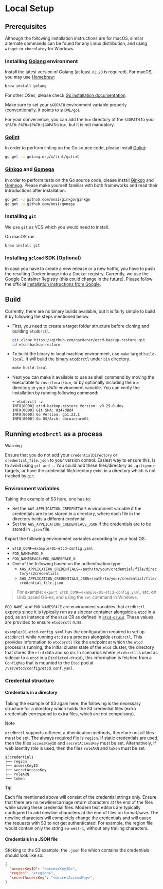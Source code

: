 # Local Setup

## Prerequisites

Although the following installation instructions are for macOS, similar alternate commands can be found for any Linux distribution, and using `winget` or `chocolatey` for Windows.

### Installing [Golang](https://golang.org/) environment

Install the latest version of Golang (at least `v1.20` is required). For macOS, you may use [Homebrew](https://brew.sh/):

```sh
brew install golang
```

For other OSes, please check [Go installation documentation](https://golang.org/doc/install).

Make sure to set your `$GOPATH` environment variable properly (conventionally, it points to `$HOME/go`).

For your convenience, you can add the `bin` directory of the `$GOPATH` to your `$PATH`: `PATH=$PATH:$GOPATH/bin`, but it is not mandatory.

### [Golint](https://github.com/golang/lint)

In order to perform linting on the Go source code, please install [Golint](https://github.com/golang/lint):

```bash
go get -u golang.org/x/lint/golint
```

### [Ginkgo](https://onsi.github.io/ginkgo/) and [Gomega](https://onsi.github.io/gomega/)

In order to perform tests on the Go source code, please install [Ginkgo](https://onsi.github.io/ginkgo/) and [Gomega](http://onsi.github.io/gomega/). Please make yourself familiar with both frameworks and read their introductions after installation:

```bash
go get -u github.com/onsi/ginkgo/ginkgo
go get -u github.com/onsi/gomega
```

### Installing `git`

We use `git` as VCS which you would need to install.

On macOS run

```sh
brew install git
```

### Installing `gcloud` SDK (Optional)

In case you have to create a new release or a new hotfix, you have to push the resulting Docker image into a Docker registry. Currently, we use the Google Container Registry (this could change in the future). Please follow the official [installation instructions from Google](https://cloud.google.com/sdk/downloads).

## Build

Currently, there are no binary builds available, but it is fairly simple to build it by following the steps mentioned below.

* First, you need to create a target folder structure before cloning and building `etcdbrctl`.

    ```sh
    git clone https://github.com/gardener/etcd-backup-restore.git
    cd etcd-backup-restore
    ```

* To build the binary in local machine environment, use `make` target `build-local`. It will build the binary `etcdbrctl` under `bin` directory.

    ```sh
    make build-local
    ```

* Next you can make it available to use as shell command by moving the executable to `/usr/local/bin`, or by optionally including the `bin` directory in your `$PATH` environment variable.
You can verify the installation by running following command:

    ```console
    ➜ etcdbrctl -v
    INFO[0000] etcd-backup-restore Version: v0.29.0-dev
    INFO[0000] Git SHA: 0247d8d4
    INFO[0000] Go Version: go1.22.1
    INFO[0000] Go OS/Arch: darwin/arm64
    ```

## Running `etcdbrctl` as a process

> [!WARNING]
> Ensure that you do not add your `credentialDirectory` or `credential_file.json` to your version control. Easiest way to ensure this, is to avoid using `git add .`. You could add these files/directory as `.gitignore` targets, or have the credential file/directory exist in a directory which is not tracked by `git`.

### Environment variables

Taking the example of S3 here, one has to:

* Set the `AWS_APPLICATION_CREDENTIALS` environment variable if the credentials are to be stored in a directory, where each file in the directory holds a different credential.
* Set the `AWS_APPLICATION_CREDENTIALS_JSON` if the credentials are to be stored in `.json` file.

Export the following environment variables according to your host OS:

* `ETCD_CONF=example/01-etcd-config.yaml`
* `POD_NAME=POD_0`
* `POD_NAMESPACE=POD_NAMESPACE_0`
* One of the following based on the authentication type:
  * `AWS_APPLICATION_CREDENTIALS=/path/to/your/credential/file/directory/s3credentials`
  * `AWS_APPLICATION_CREDENTIALS_JSON=/path/to/your/credential/file/credential_file.json`

> For example: `export ETCD_CONF=example/01-etcd-config.yaml`, etc. on Unix based OS-es, and using the `set` command in Windows.

`POD_NAME`, and `POD_NAMESPACE` are environment variables that `etcdbrctl` expects since it is typically run as a sidecar container alongside a [`etcd`](https://github.com/gardener/etcd-wrapper) in a pod, as an instance of the `Etcd` CR as defined in [`etcd-druid`](https://github.com/gardener/etcd-druid). These values are provided to ensure `etcdbrctl` runs.

`example/01-etcd-config.yaml` has the configuration required to set up `etcdbrctl` while running `etcd` as a process alongside `etcdbrctl`. This provides information to `etcdbrctl` like the endpoint at which the `etcd` process is running, the initial cluster state of the `etcd` cluster, the directory that stores the `etcd` data and so on. In scenarios where `etcdbrctl` is used as sidecar to a `etcd` in a `Etcd` (`etcd-druid`), this information is fetched from a `ConfigMap` that is mounted to the `Etcd` pod at `/var/etcd/config/etcd.conf.yaml`.

### Credential structure

#### Credentials in a directory

Taking the example of S3 again here, the following is the necessary structure for a directory which holds the S3 credential files (extra credentials correspond to extra files, which are not compulsory).

> [!NOTE]
> `etcdbrctl` supports different authentication methods, therefore not all files must be set. The always required file is `region`.
> If static credentials are used, then the files `accessKeyID` and `secretAccessKey` must be set.
> Alternatively, if web identity role is used, then the files `roleARN` and `token` must be set.

```console
s3credentials
├── region
├── accessKeyID
├── secretAccessKey
├── roleARN
└── token
```

> [!TIP]
> Each file mentioned above will consist of the credential strings only. Ensure that there are no newline/carriage return characters at the end of the files while saving these credential files. Modern text editors are typically configured to add newline characters at the end of files on format/save. The newline characters will completely change the credentials and will cause the requests with S3 to not get authenticated. For example, the region file would contain only the string `eu-west-1`, without any trailing characters.

#### Credentials in a JSON file

Sticking to the S3 example, the `.json` file which contains the credentials should look like so:

```json
{
  "accessKeyID": "<accessKeyID>",
  "region": "<region>",
  "secretAccessKey": "<secretAccessKey>",
}
```
